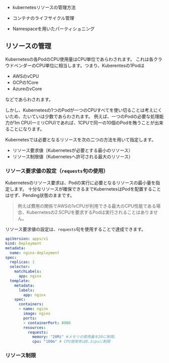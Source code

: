 


- kubernetesリソースの管理方法

- コンテナのライフサイクル管理

- Namespaceを用いたパーティショニング






## リソースの管理

Kubernetesの各PodのCPU使用量はCPU単位であらわされます。
これは各クラウドベンダーのCPU単位に相当します。つまり、Kuberentesの1Podは

- AWSのvCPU
- GCPの1Core
- AzureのvCore

などであらわされます。

しかし、Kubernetesの1つのPodが一つのCPUすべてを使い切ることは考えにくいため、たいていは少数であらわされます。
例えば、一つのPodの必要な処理能力が1m CPU(一ミリCPU)であれば、1CPUで同一の10個のPodを賄うことが出来ることになります。


Kubernetesでは必要となるリソースを次の二つの方法を用いて指定します。

- リソース要求値（Kubernetesが必要とする最小のリソース）
- リソース制限値（Kubernetesへ許可される最大のリソース）


### リソース要求値の設定（`requests`句の使用）

Kubernetesのリソース要求は、Podの実行に必要となるリソースの最小量を指定します。
十分なリソースが確保できるまでKubernetesはPodを配置することはせず、Pending状態のままです。

> 例えば費用の関係でAWSの1vCPUが利用できる最大のCPU性能である場合、Kubernetesの2.5CPUを要求するPodは実行されることはありません。

リソース要求値の設定は、`requests`句を使用することで達成できます。

```yml
apiVersion: apps/v1
kind: Deployment
metadata:
  name: nginx-deployment
spec:
  replicas: 1
  selector:
    matchLabels:
      app: nginx
  template:
    metadata:
      labels:
        app: nginx
    spec:
      containers:
      - name: nginx
        image: nginx
        ports:
        - containerPort: 8080
        resources:
          requests:
            memory: "20Mi" #メモリの使用量を20に制限。
            cpu: "100m" # CPU使用率は0.1cpuに制限
```


### リソース制限









